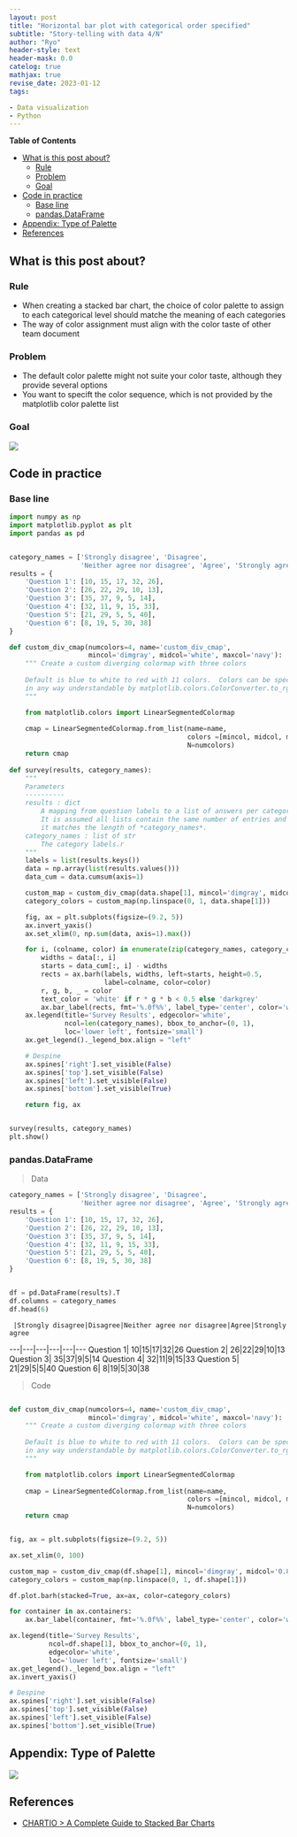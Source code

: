 ```yaml
---
layout: post
title: "Horizontal bar plot with categorical order specified"
subtitle: "Story-telling with data 4/N"
author: "Ryo"
header-style: text
header-mask: 0.0
catelog: true
mathjax: true
revise_date: 2023-01-12
tags:

- Data visualization
- Python
---
```


**Table of Contents**
<!-- START doctoc generated TOC please keep comment here to allow auto update -->
<!-- DON'T EDIT THIS SECTION, INSTEAD RE-RUN doctoc TO UPDATE -->

- [What is this post about?](#what-is-this-post-about)
  - [Rule](#rule)
  - [Problem](#problem)
  - [Goal](#goal)
- [Code in practice](#code-in-practice)
  - [Base line](#base-line)
  - [pandas.DataFrame](#pandasdataframe)
- [Appendix: Type of Palette](#appendix-type-of-palette)
- [References](#references)

<!-- END doctoc generated TOC please keep comment here to allow auto update -->

## What is this post about?
### Rule

- When creating a stacked bar chart, the choice of color palette to assign to each categorical level should matche the meaning of each categories
- The way of color assignment must align with the color taste of other team document

### Problem

- The default color palette might not suite your color taste, although they provide several options
- You want to specift the color sequence, which is not provided by the matplotlib color palette list

### Goal

<img src="https://github.com/ryonakimageserver/omorikaizuka/blob/master/20221104_color_specification_goal.png?raw=true">


## Code in practice
### Base line

```python
import numpy as np
import matplotlib.pyplot as plt
import pandas as pd


category_names = ['Strongly disagree', 'Disagree',
                  'Neither agree nor disagree', 'Agree', 'Strongly agree']
results = {
    'Question 1': [10, 15, 17, 32, 26],
    'Question 2': [26, 22, 29, 10, 13],
    'Question 3': [35, 37, 9, 5, 14],
    'Question 4': [32, 11, 9, 15, 33],
    'Question 5': [21, 29, 5, 5, 40],
    'Question 6': [8, 19, 5, 30, 38]
}

def custom_div_cmap(numcolors=4, name='custom_div_cmap',
                    mincol='dimgray', midcol='white', maxcol='navy'):
    """ Create a custom diverging colormap with three colors
    
    Default is blue to white to red with 11 colors.  Colors can be specified
    in any way understandable by matplotlib.colors.ColorConverter.to_rgb()
    """

    from matplotlib.colors import LinearSegmentedColormap 
    
    cmap = LinearSegmentedColormap.from_list(name=name, 
                                             colors =[mincol, midcol, maxcol],
                                             N=numcolors)
    return cmap
    
def survey(results, category_names):
    """
    Parameters
    ----------
    results : dict
        A mapping from question labels to a list of answers per category.
        It is assumed all lists contain the same number of entries and that
        it matches the length of *category_names*.
    category_names : list of str
        The category labels.r
    """
    labels = list(results.keys())
    data = np.array(list(results.values()))
    data_cum = data.cumsum(axis=1)

    custom_map = custom_div_cmap(data.shape[1], mincol='dimgray', midcol='0.8' ,maxcol='navy')
    category_colors = custom_map(np.linspace(0, 1, data.shape[1]))

    fig, ax = plt.subplots(figsize=(9.2, 5))
    ax.invert_yaxis()
    ax.set_xlim(0, np.sum(data, axis=1).max())

    for i, (colname, color) in enumerate(zip(category_names, category_colors)):
        widths = data[:, i]
        starts = data_cum[:, i] - widths
        rects = ax.barh(labels, widths, left=starts, height=0.5,
                        label=colname, color=color)
        r, g, b, _ = color
        text_color = 'white' if r * g * b < 0.5 else 'darkgrey'
        ax.bar_label(rects, fmt='%.0f%%', label_type='center', color='w')
    ax.legend(title='Survey Results', edgecolor='white', 
              ncol=len(category_names), bbox_to_anchor=(0, 1),
              loc='lower left', fontsize='small')
    ax.get_legend()._legend_box.align = "left"

    # Despine
    ax.spines['right'].set_visible(False)
    ax.spines['top'].set_visible(False)
    ax.spines['left'].set_visible(False)
    ax.spines['bottom'].set_visible(True)

    return fig, ax


survey(results, category_names)
plt.show()
```

### pandas.DataFrame

> Data

```python
category_names = ['Strongly disagree', 'Disagree',
                  'Neither agree nor disagree', 'Agree', 'Strongly agree']
results = {
    'Question 1': [10, 15, 17, 32, 26],
    'Question 2': [26, 22, 29, 10, 13],
    'Question 3': [35, 37, 9, 5, 14],
    'Question 4': [32, 11, 9, 15, 33],
    'Question 5': [21, 29, 5, 5, 40],
    'Question 6': [8, 19, 5, 30, 38]
}


df = pd.DataFrame(results).T
df.columns = category_names
df.head(6)
```

     |Strongly disagree|Disagree|Neither agree nor disagree|Agree|Strongly agree
---|---|---|---|---|---
Question 1| 10|15|17|32|26
Question 2| 26|22|29|10|13
Question 3| 35|37|9|5|14
Question 4| 32|11|9|15|33
Question 5| 21|29|5|5|40
Question 6| 8|19|5|30|38


> Code

```python

def custom_div_cmap(numcolors=4, name='custom_div_cmap',
                    mincol='dimgray', midcol='white', maxcol='navy'):
    """ Create a custom diverging colormap with three colors
    
    Default is blue to white to red with 11 colors.  Colors can be specified
    in any way understandable by matplotlib.colors.ColorConverter.to_rgb()
    """

    from matplotlib.colors import LinearSegmentedColormap 
    
    cmap = LinearSegmentedColormap.from_list(name=name, 
                                             colors =[mincol, midcol, maxcol],
                                             N=numcolors)
    return cmap


fig, ax = plt.subplots(figsize=(9.2, 5))

ax.set_xlim(0, 100)

custom_map = custom_div_cmap(df.shape[1], mincol='dimgray', midcol='0.8' ,maxcol='navy')
category_colors = custom_map(np.linspace(0, 1, df.shape[1]))

df.plot.barh(stacked=True, ax=ax, color=category_colors)

for container in ax.containers:
    ax.bar_label(container, fmt='%.0f%%', label_type='center', color='w')

ax.legend(title='Survey Results',
          ncol=df.shape[1], bbox_to_anchor=(0, 1),
          edgecolor='white', 
          loc='lower left', fontsize='small')
ax.get_legend()._legend_box.align = "left"
ax.invert_yaxis()

# Despine
ax.spines['right'].set_visible(False)
ax.spines['top'].set_visible(False)
ax.spines['left'].set_visible(False)
ax.spines['bottom'].set_visible(True)
```


## Appendix: Type of Palette

<img src="https://github.com/ryonakimageserver/omorikaizuka/blob/master/20221104_color_specification_palette.png?raw=true">



## References

- [CHARTIO > A Complete Guide to Stacked Bar Charts](https://chartio.com/learn/charts/stacked-bar-chart-complete-guide/)